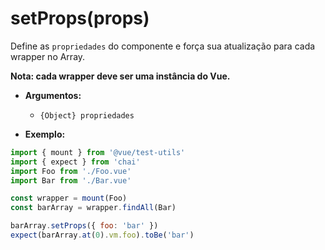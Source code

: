 # setProps(props)

Define as `propriedades` do componente e força sua atualização para cada wrapper no Array.

**Nota: cada wrapper deve ser uma instância do Vue.**

- **Argumentos:**
  - `{Object} propriedades`

- **Exemplo:**

```js
import { mount } from '@vue/test-utils'
import { expect } from 'chai'
import Foo from './Foo.vue'
import Bar from './Bar.vue'

const wrapper = mount(Foo)
const barArray = wrapper.findAll(Bar)

barArray.setProps({ foo: 'bar' })
expect(barArray.at(0).vm.foo).toBe('bar')
```
